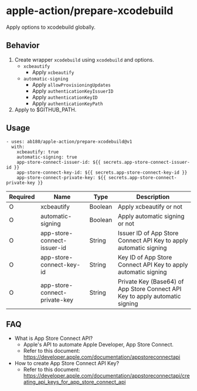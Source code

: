 # apple-action/prepare-xcodebuild

Apply options to xcodebuild globally.

## Behavior

1. Create wrapper `xcodebuild` using `xcodebuild` and options.
    - `xcbeautify`
        - Apply `xcbeautify`
    - `automatic-signing`
        - Apply `allowProvisioningUpdates`
        - Apply `authenticationKeyIssuerID`
        - Apply `authenticationKeyID`
        - Apply `authenticationKeyPath`
2. Apply to $GITHUB_PATH.

## Usage

```
- uses: ab180/apple-action/prepare-xcodebuild@v1
  with:
    xcbeautify: true
    automatic-signing: true
    app-store-connect-issuer-id: ${{ secrets.app-store-connect-issuer-id }}
    app-store-connect-key-id: ${{ secrets.app-store-connect-key-id }}
    app-store-connect-private-key: ${{ secrets.app-store-connect-private-key }}
```

Required    | Name                                          | Type      | Description
---         | ---                                           | ---       | ---
O           | xcbeautify                                    | Boolean   | Apply xcbeautify or not
O           | automatic-signing                             | Boolean   | Apply automatic signing or not
O           | app-store-connect-issuer-id                   | String    | Issuer ID of App Store Connect API Key to apply automatic signing
O           | app-store-connect-key-id                      | String    | Key ID of App Store Connect API Key to apply automatic signing
O           | app-store-connect-private-key                 | String    | Private Key (Base64) of App Store Connect API Key to apply automatic signing

## FAQ

- What is App Store Connect API?
    - Apple's API to automate Apple Developer, App Store Connect.
    - Refer to this document: <https://developer.apple.com/documentation/appstoreconnectapi>
- How to create App Store Connect API Key?
    - Refer to this document: <https://developer.apple.com/documentation/appstoreconnectapi/creating_api_keys_for_app_store_connect_api>
